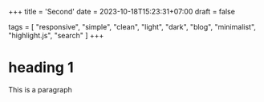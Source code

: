 +++
title = 'Second'
date = 2023-10-18T15:23:31+07:00
draft = false

tags = [
  "responsive",
  "simple",
  "clean",
  "light",
  "dark",
  "blog",
  "minimalist",
  "highlight.js",
  "search"
]
+++

# heading 1

This is a paragraph